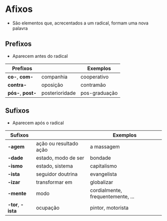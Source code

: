 # Afixos

* São elementos que, acrecentados a um radical, formam uma nova palavra

## Prefixos

* Aparecem antes do radical

| Prefixos | | Exemplos |
| -- | -- | -- |
| **co-**, **com-**   | companhia      | cooperativo   |
| **contra-**         | oposição       | contramão     |
| **pós-**, **post-** | posterioridade | pos-graduação |

## Sufixos

* Aparecem após o radical

| Sufixos | | Exemplos |
| -- | -- | -- |
| **-agem**           | ação ou resultado ação | a massagem |
| **-dade**           | estado, modo de ser    | bondade    |
| **-ismo**           | estado, sistema        | capitalismo |
| **-ista**           | seguidor doutrina      | evangelista |
| **-izar**           | transformar em         | globalizar |
| **-mente**          | modo                   | cordialmente, frequentemente, ... |
| **-tor**, **-ista** | ocupação               | pintor, motorista |
